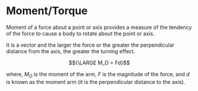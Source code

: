 # Moment/Torque

Moment of a force about a point or axis provides a measure of the tendency of the force to cause a body to rotate about the point or axis. 

It is a vector and the larger the force or the greater the perpendicular distance from the axis, the greater the turning effect.

$${\LARGE M_O = Fd}$$

where,
${M_O}$ is the moment of the arm,
${F}$ is the magnitude of the force, and 
${d}$ is known as the moment arm (it is the perpendicular distance to the axis).
